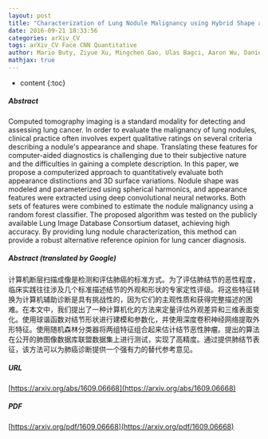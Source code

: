 ```yaml
---
layout: post
title: "Characterization of Lung Nodule Malignancy using Hybrid Shape and Appearance Features"
date: 2016-09-21 18:33:56
categories: arXiv_CV
tags: arXiv_CV Face CNN Quantitative
author: Mario Buty, Ziyue Xu, Mingchen Gao, Ulas Bagci, Aaron Wu, Daniel J. Mollura
mathjax: true
---
```


* content
{:toc}

##### Abstract
Computed tomography imaging is a standard modality for detecting and assessing lung cancer. In order to evaluate the malignancy of lung nodules, clinical practice often involves expert qualitative ratings on several criteria describing a nodule's appearance and shape. Translating these features for computer-aided diagnostics is challenging due to their subjective nature and the difficulties in gaining a complete description. In this paper, we propose a computerized approach to quantitatively evaluate both appearance distinctions and 3D surface variations. Nodule shape was modeled and parameterized using spherical harmonics, and appearance features were extracted using deep convolutional neural networks. Both sets of features were combined to estimate the nodule malignancy using a random forest classifier. The proposed algorithm was tested on the publicly available Lung Image Database Consortium dataset, achieving high accuracy. By providing lung nodule characterization, this method can provide a robust alternative reference opinion for lung cancer diagnosis.

##### Abstract (translated by Google)
计算机断层扫描成像是检测和评估肺癌的标准方式。为了评估肺结节的恶性程度，临床实践往往涉及几个标准描述结节的外观和形状的专家定性评级。将这些特征转换为计算机辅助诊断是具有挑战性的，因为它们的主观性质和获得完整描述的困难。在本文中，我们提出了一种计算机化的方法来定量评估外观差异和三维表面变化。使用球谐函数对结节形状进行建模和参数化，并使用深度卷积神经网络提取外形特征。使用随机森林分类器将两组特征组合起来估计结节恶性肿瘤。提出的算法在公开的肺图像数据库联盟数据集上进行测试，实现了高精度。通过提供肺结节表征，该方法可以为肺癌诊断提供一个强有力的替代参考意见。

##### URL
[https://arxiv.org/abs/1609.06668](https://arxiv.org/abs/1609.06668)

##### PDF
[https://arxiv.org/pdf/1609.06668](https://arxiv.org/pdf/1609.06668)

